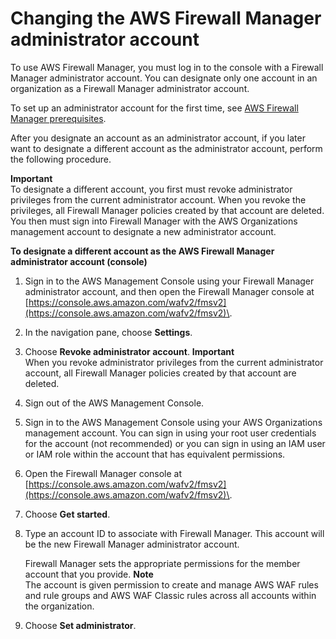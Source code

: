 # Changing the AWS Firewall Manager administrator account<a name="fms-change-administrator"></a>

To use AWS Firewall Manager, you must log in to the console with a Firewall Manager administrator account\. You can designate only one account in an organization as a Firewall Manager administrator account\. 

To set up an administrator account for the first time, see [AWS Firewall Manager prerequisites](fms-prereq.md)\. 

After you designate an account as an administrator account, if you later want to designate a different account as the administrator account, perform the following procedure\. 

**Important**  
To designate a different account, you first must revoke administrator privileges from the current administrator account\. When you revoke the privileges, all Firewall Manager policies created by that account are deleted\. You then must sign into Firewall Manager with the AWS Organizations management account to designate a new administrator account\. 

**To designate a different account as the AWS Firewall Manager administrator account \(console\)**

1. Sign in to the AWS Management Console using your Firewall Manager administrator account, and then open the Firewall Manager console at [https://console.aws.amazon.com/wafv2/fmsv2](https://console.aws.amazon.com/wafv2/fmsv2)\. 

1. In the navigation pane, choose **Settings**\.

1. Choose **Revoke administrator account**\.
**Important**  
When you revoke administrator privileges from the current administrator account, all Firewall Manager policies created by that account are deleted\.

1. Sign out of the AWS Management Console\.

1. Sign in to the AWS Management Console using your AWS Organizations management account\. You can sign in using your root user credentials for the account \(not recommended\) or you can sign in using an IAM user or IAM role within the account that has equivalent permissions\.

1. Open the Firewall Manager console at [https://console.aws.amazon.com/wafv2/fmsv2](https://console.aws.amazon.com/wafv2/fmsv2)\. 

1. Choose **Get started**\.

1. Type an account ID to associate with Firewall Manager\. This account will be the new Firewall Manager administrator account\. 

   Firewall Manager sets the appropriate permissions for the member account that you provide\. 
**Note**  
The account is given permission to create and manage AWS WAF rules and rule groups and AWS WAF Classic rules across all accounts within the organization\.

1. Choose **Set administrator**\.